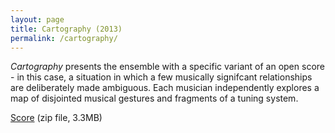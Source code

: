 ```yaml
---
layout: page
title: Cartography (2013)
permalink: /cartography/
---
```


*Cartography* presents the ensemble with a specific variant of an open score - in this case, a situation in which a few musically signifcant relationships are deliberately made ambiguous. Each musician independently explores a map of disjointed musical gestures and fragments of a tuning system.

[Score](https://dl.dropboxusercontent.com/u/4328598/fredrik_wallberg_selected_works/cartography.zip) (zip file, 3.3MB)